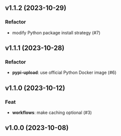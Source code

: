 ## v1.1.2 (2023-10-29)

### Refactor

- modify Python package install strategy (#7)

## v1.1.1 (2023-10-28)

### Refactor

- **pypi-upload**: use official Python Docker image (#6)

## v1.1.0 (2023-10-12)

### Feat

- **workflows**: make caching optional (#3)

## v1.0.0 (2023-10-08)
